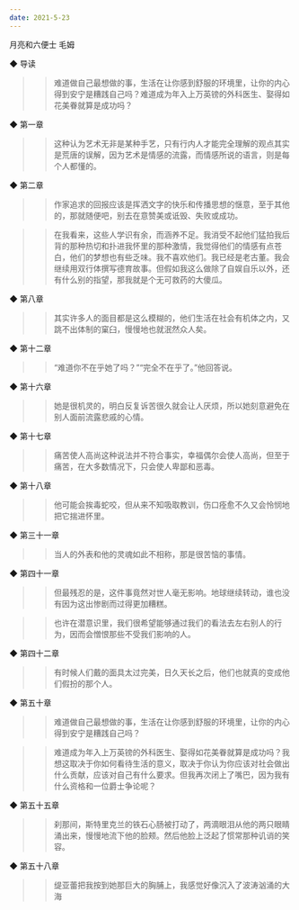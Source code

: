 ```yaml
---
date: 2021-5-23
---
```


月亮和六便士
毛姆


◆ 导读

>> 难道做自己最想做的事，生活在让你感到舒服的环境里，让你的内心得到安宁是糟践自己吗？难道成为年入上万英镑的外科医生、娶得如花美眷就算是成功吗？

◆ 第一章

>> 这种认为艺术无非是某种手艺，只有行内人才能完全理解的观点其实是荒唐的误解，因为艺术是情感的流露，而情感所说的语言，则是每个人都懂的。

◆ 第二章

>> 作家追求的回报应该是挥洒文字的快乐和传播思想的惬意，至于其他的，那就随便吧，别去在意赞美或诋毁、失败或成功。

>> 在我看来，这些人学识有余，而涵养不足。我消受不起他们猛拍我后背的那种热切和扑进我怀里的那种激情，我觉得他们的情感有点苍白，他们的梦想也有些乏味。我不喜欢他们。我已经是老古董。我会继续用双行体撰写德育故事。但假如我这么做除了自娱自乐以外，还有什么别的指望，那我就是个无可救药的大傻瓜。

◆ 第八章

>> 其实许多人的面目都是这么模糊的，他们生活在社会有机体之内，又跳不出体制的窠臼，慢慢地也就泯然众人矣。

◆ 第十二章

>> “难道你不在乎她了吗？”“完全不在乎了。”他回答说。

◆ 第十六章

>> 她是很机灵的，明白反复诉苦很久就会让人厌烦，所以她刻意避免在别人面前流露悲戚的心情。

◆ 第十七章

>> 痛苦使人高尚这种说法并不符合事实，幸福偶尔会使人高尚，但至于痛苦，在大多数情况下，只会使人卑鄙和恶毒。

◆ 第十八章

>> 他可能会挨毒蛇咬，但从来不知吸取教训，伤口痊愈不久又会怜悯地把它揣进怀里。

◆ 第三十一章

>> 当人的外表和他的灵魂如此不相称，那是很苦恼的事情。

◆ 第四十一章

>> 但最残忍的是，这件事竟然对世人毫无影响。地球继续转动，谁也没有因为这出惨剧而过得更加糟糕。

>> 也许在潜意识里，我们很希望能够通过我们的看法去左右别人的行为，因而会憎恨那些不受我们影响的人。

◆ 第四十二章

>> 有时候人们戴的面具太过完美，日久天长之后，他们也就真的变成他们假扮的那个人。

◆ 第五十章

>> 难道做自己最想做的事，生活在让你感到舒服的环境里，让你的内心得到安宁是糟践自己吗？

>> 难道成为年入上万英镑的外科医生、娶得如花美眷就算是成功吗？我想这取决于你如何看待生活的意义，取决于你认为你应该对社会做出什么贡献，应该对自己有什么要求。但我再次闭上了嘴巴，因为我有什么资格和一位爵士争论呢？

◆ 第五十五章

>> 刹那间，斯特里克兰的铁石心肠被打动了，两滴眼泪从他的两只眼睛涌出来，慢慢地流下他的脸颊。然后他脸上泛起了惯常那种讥诮的笑容。

◆ 第五十八章

>> 缇亚蕾把我按到她那巨大的胸脯上，我感觉好像沉入了波涛汹涌的大海